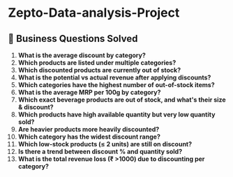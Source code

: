 # Zepto-Data-analysis-Project

## 🧠 Business Questions Solved

1. **What is the average discount by category?**
2. **Which products are listed under multiple categories?**
3. **Which discounted products are currently out of stock?**
4. **What is the potential vs actual revenue after applying discounts?**
5. **Which categories have the highest number of out-of-stock items?**
6. **What is the average MRP per 100g by category?**
7. **Which exact beverage products are out of stock, and what's their size & discount?**
8. **Which products have high available quantity but very low quantity sold?**
9. **Are heavier products more heavily discounted?**
10. **Which category has the widest discount range?**
11. **Which low-stock products (≤ 2 units) are still on discount?**
12. **Is there a trend between discount % and quantity sold?**
13. **What is the total revenue loss (₹ >1000) due to discounting per category?**
